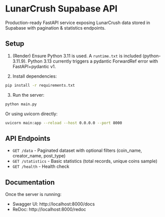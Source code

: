 # LunarCrush Supabase API

Production-ready FastAPI service exposing LunarCrush data stored in Supabase with pagination & statistics endpoints.

## Setup

1. (Render) Ensure Python 3.11 is used. A `runtime.txt` is included (python-3.11.9). Python 3.13 currently triggers a pydantic ForwardRef error with FastAPI+pydantic v1.

2. Install dependencies:
```bash
pip install -r requirements.txt
```

3. Run the server:
```bash
python main.py
```

Or using uvicorn directly:
```bash
uvicorn main:app --reload --host 0.0.0.0 --port 8000
```

## API Endpoints

- `GET /data` - Paginated dataset with optional filters (coin_name, creator_name, post_type)
- `GET /statistics` - Basic statistics (total records, unique coins sample)
- `GET /health` - Health check

## Documentation

Once the server is running:
- Swagger UI: http://localhost:8000/docs
- ReDoc: http://localhost:8000/redoc
